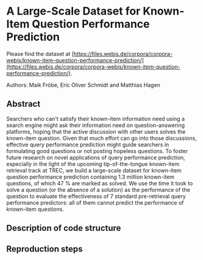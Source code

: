 # A Large-Scale Dataset for Known-Item Question Performance Prediction

Please find the dataset at [https://files.webis.de/corpora/corpora-webis/known-item-question-performance-prediction/](https://files.webis.de/corpora/corpora-webis/known-item-question-performance-prediction/).

Authors: Maik Fröbe, Eric Oliver Schmidt and Matthias Hagen

## Abstract
Searchers who can't satisfy their known-item information need using a search engine might ask their information need on question-answering platforms, hoping that the active discussion with other users solves the known-item question. Given that much effort can go into those discussions, effective query performance prediction might guide searchers in formulating good questions or not posting hopeless questions. To foster future research on novel applications of query performance prediction, especially in the light of the upcoming tip-of-the-tongue known-item retrieval track at TREC, we build a large-scale dataset for known-item question performance prediction containing 1.3 million known-item questions, of which 47 % are marked as solved. We use the time it took to solve a question (or the absence of a solution) as the performance of the question to evaluate the effectiveness of 7 standard pre-retrieval query performance predictors: all of them cannot predict the performance of known-item questions.

## Description of code structure


## Reproduction steps
